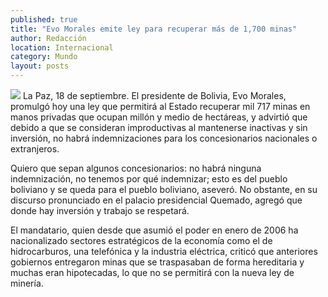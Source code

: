 ```yaml
---
published: true
title: "Evo Morales emite ley para recuperar más de 1,700 minas"
author: Redacción
location: Internacional
category: Mundo
layout: posts
---
```


![](http://i.imgur.com/SStoR73m.jpg)
La Paz, 18 de septiembre. El presidente de Bolivia, Evo Morales, promulgó hoy una ley que permitirá al Estado recuperar mil 717 minas en manos privadas que ocupan millón y medio de hectáreas, y advirtió que debido a que se consideran improductivas al mantenerse inactivas y sin inversión, no habrá indemnizaciones para los concesionarios nacionales o extranjeros.

Quiero que sepan algunos concesionarios: no habrá ninguna indemnización, no tenemos por qué indemnizar; esto es del pueblo boliviano y se queda para el pueblo boliviano, aseveró. No obstante, en su discurso pronunciado en el palacio presidencial Quemado, agregó que donde hay inversión y trabajo se respetará.

El mandatario, quien desde que asumió el poder en enero de 2006 ha nacionalizado sectores estratégicos de la economía como el de hidrocarburos, una telefónica y la industria eléctrica, criticó que anteriores gobiernos entregaron minas que se traspasaban de forma hereditaria y muchas eran hipotecadas, lo que no se permitirá con la nueva ley de minería.
